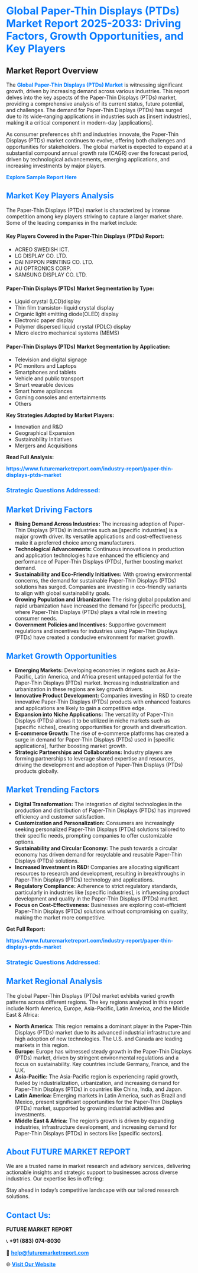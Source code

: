<h1 style="color: #007BFF;">Global Paper-Thin Displays (PTDs) Market Report 2025-2033: Driving Factors, Growth Opportunities, and Key Players</h1>

<section id="overview">
<h2>Market Report Overview</h2>
<p>The <a href="https://www.futuremarketreport.com/industry-report/paper-thin-displays-ptds-market" style="color: #007BFF; text-decoration: none;"><strong>Global Paper-Thin Displays (PTDs) Market</strong></a> is witnessing significant growth, driven by increasing demand across various industries. This report delves into the key aspects of the Paper-Thin Displays (PTDs) market, providing a comprehensive analysis of its current status, future potential, and challenges. The demand for Paper-Thin Displays (PTDs) has surged due to its wide-ranging applications in industries such as [insert industries], making it a critical component in modern-day [applications].</p>
<p>As consumer preferences shift and industries innovate, the Paper-Thin Displays (PTDs) market continues to evolve, offering both challenges and opportunities for stakeholders. The global market is expected to expand at a substantial compound annual growth rate (CAGR) over the forecast period, driven by technological advancements, emerging applications, and increasing investments by major players.</p>
</section>

<section id="overview">
<p><a href="https://www.futuremarketreport.com/request-sample/reportId=82491" style="color: #007BFF; text-decoration: none;"><strong>Explore Sample Report Here</strong></a></p>
</section>

<section id="key-players">
<h2 style="color: #007BFF;">Market Key Players Analysis</h2>
<p>The Paper-Thin Displays (PTDs) market is characterized by intense competition among key players striving to capture a larger market share. Some of the leading companies in the market include:</p>
<h4>Key Players Covered in the Paper-Thin Displays (PTDs) Report:</h4>
<ul><li>ACREO SWEDISH ICT.</li><li>LG DISPLAY CO. LTD.</li><li>DAI NIPPON PRINTING CO. LTD.</li><li>AU OPTRONICS CORP.</li><li>SAMSUNG DISPLAY CO. LTD.</li></ul>
<h4>Paper-Thin Displays (PTDs) Market Segmentation by Type:</h4>
<ul><li>Liquid crystal (LCD)display</li><li>Thin film transistor- liquid crystal display</li><li>Organic light emitting diode(OLED) display</li><li>Electronic paper display</li><li>Polymer dispersed liquid crystal (PDLC) display</li><li>Micro electro mechanical systems (MEMS)</li></ul>

<h4>Paper-Thin Displays (PTDs) Market Segmentation by Application:</h4>
<ul><li>Television and digital signage</li><li>PC monitors and Laptops</li><li>Smartphones and tablets</li><li>Vehicle and public transport</li><li>Smart wearable devices</li><li>Smart home appliances</li><li>Gaming consoles and entertainments</li><li>Others</li></ul>
<p><strong>Key Strategies Adopted by Market Players:</strong></p>
<ul>
<li>Innovation and R&D</li>
<li>Geographical Expansion</li>
<li>Sustainability Initiatives</li>
<li>Mergers and Acquisitions</li>
</ul>
</section>

<section>
<p><strong>Read Full Analysis: </strong></p><a href="https://www.futuremarketreport.com/industry-report/paper-thin-displays-ptds-market" style="color: #007BFF; text-decoration: none;"><strong>https://www.futuremarketreport.com/industry-report/paper-thin-displays-ptds-market</strong></a>
<h3 style="color: #007BFF;">Strategic Questions Addressed:</h3>
</section>

<section id="driving-factors">
<h2 style="color: #007BFF;">Market Driving Factors</h2>
<ul>
<li><strong>Rising Demand Across Industries:</strong> The increasing adoption of Paper-Thin Displays (PTDs) in industries such as [specific industries] is a major growth driver. Its versatile applications and cost-effectiveness make it a preferred choice among manufacturers.</li>
<li><strong>Technological Advancements:</strong> Continuous innovations in production and application technologies have enhanced the efficiency and performance of Paper-Thin Displays (PTDs), further boosting market demand.</li>
<li><strong>Sustainability and Eco-Friendly Initiatives:</strong> With growing environmental concerns, the demand for sustainable Paper-Thin Displays (PTDs) solutions has surged. Companies are investing in eco-friendly variants to align with global sustainability goals.</li>
<li><strong>Growing Population and Urbanization:</strong> The rising global population and rapid urbanization have increased the demand for [specific products], where Paper-Thin Displays (PTDs) plays a vital role in meeting consumer needs.</li>
<li><strong>Government Policies and Incentives:</strong> Supportive government regulations and incentives for industries using Paper-Thin Displays (PTDs) have created a conducive environment for market growth.</li>
</ul>
</section>

<section id="growth-opportunities">
<h2 style="color: #007BFF;">Market Growth Opportunities</h2>
<ul>
<li><strong>Emerging Markets:</strong> Developing economies in regions such as Asia-Pacific, Latin America, and Africa present untapped potential for the Paper-Thin Displays (PTDs) market. Increasing industrialization and urbanization in these regions are key growth drivers.</li>
<li><strong>Innovative Product Development:</strong> Companies investing in R&D to create innovative Paper-Thin Displays (PTDs) products with enhanced features and applications are likely to gain a competitive edge.</li>
<li><strong>Expansion into Niche Applications:</strong> The versatility of Paper-Thin Displays (PTDs) allows it to be utilized in niche markets such as [specific niches], creating opportunities for growth and diversification.</li>
<li><strong>E-commerce Growth:</strong> The rise of e-commerce platforms has created a surge in demand for Paper-Thin Displays (PTDs) used in [specific applications], further boosting market growth.</li>
<li><strong>Strategic Partnerships and Collaborations:</strong> Industry players are forming partnerships to leverage shared expertise and resources, driving the development and adoption of Paper-Thin Displays (PTDs) products globally.</li>
</ul>
</section>

<section id="trending-factors">
<h2 style="color: #007BFF;">Market Trending Factors</h2>
<ul>
<li><strong>Digital Transformation:</strong> The integration of digital technologies in the production and distribution of Paper-Thin Displays (PTDs) has improved efficiency and customer satisfaction.</li>
<li><strong>Customization and Personalization:</strong> Consumers are increasingly seeking personalized Paper-Thin Displays (PTDs) solutions tailored to their specific needs, prompting companies to offer customizable options.</li>
<li><strong>Sustainability and Circular Economy:</strong> The push towards a circular economy has driven demand for recyclable and reusable Paper-Thin Displays (PTDs) solutions.</li>
<li><strong>Increased Investment in R&D:</strong> Companies are allocating significant resources to research and development, resulting in breakthroughs in Paper-Thin Displays (PTDs) technology and applications.</li>
<li><strong>Regulatory Compliance:</strong> Adherence to strict regulatory standards, particularly in industries like [specific industries], is influencing product development and quality in the Paper-Thin Displays (PTDs) market.</li>
<li><strong>Focus on Cost-Effectiveness:</strong> Businesses are exploring cost-efficient Paper-Thin Displays (PTDs) solutions without compromising on quality, making the market more competitive.</li>
</ul>
</section>

<section>
<p><strong>Get Full Report: </strong></p><a href="https://www.futuremarketreport.com/industry-report/paper-thin-displays-ptds-market" style="color: #007BFF; text-decoration: none;"><strong>https://www.futuremarketreport.com/industry-report/paper-thin-displays-ptds-market</strong></a>
<h3 style="color: #007BFF;">Strategic Questions Addressed:</h3>
</section>


<section id="regional-analysis">
<h2 style="color: #007BFF;">Market Regional Analysis</h2>
<p>The global Paper-Thin Displays (PTDs) market exhibits varied growth patterns across different regions. The key regions analyzed in this report include North America, Europe, Asia-Pacific, Latin America, and the Middle East & Africa:</p>
<ul>
<li><strong>North America:</strong> This region remains a dominant player in the Paper-Thin Displays (PTDs) market due to its advanced industrial infrastructure and high adoption of new technologies. The U.S. and Canada are leading markets in this region.</li>
<li><strong>Europe:</strong> Europe has witnessed steady growth in the Paper-Thin Displays (PTDs) market, driven by stringent environmental regulations and a focus on sustainability. Key countries include Germany, France, and the U.K.</li>
<li><strong>Asia-Pacific:</strong> The Asia-Pacific region is experiencing rapid growth, fueled by industrialization, urbanization, and increasing demand for Paper-Thin Displays (PTDs) in countries like China, India, and Japan.</li>
<li><strong>Latin America:</strong> Emerging markets in Latin America, such as Brazil and Mexico, present significant opportunities for the Paper-Thin Displays (PTDs) market, supported by growing industrial activities and investments.</li>
<li><strong>Middle East & Africa:</strong> The region’s growth is driven by expanding industries, infrastructure development, and increasing demand for Paper-Thin Displays (PTDs) in sectors like [specific sectors].</li>
</ul>
</section>

<footer>
<h2 style="color: #007BFF;">About FUTURE MARKET REPORT</h2>
<p>We are a trusted name in market research and advisory services, delivering actionable insights and strategic support to businesses across diverse industries. Our expertise lies in offering:</p>

<p>Stay ahead in today’s competitive landscape with our tailored research solutions.</p>

<h2 style="color: #007BFF;">Contact Us:</h2>
<p><strong>FUTURE MARKET REPORT</strong></p>
<p>📞 <strong>+91 (883) 074-8030</strong></p>
<p>📧 <strong><a href="mailto:help@futuremarketreport.com" style="color: #007BFF;">help@futuremarketreport.com</a></strong></p>
<p>🌐 <strong><a href="https://www.futuremarketreport.com/" style="color: #007BFF;">Visit Our Website</a></strong></p>
</footer>